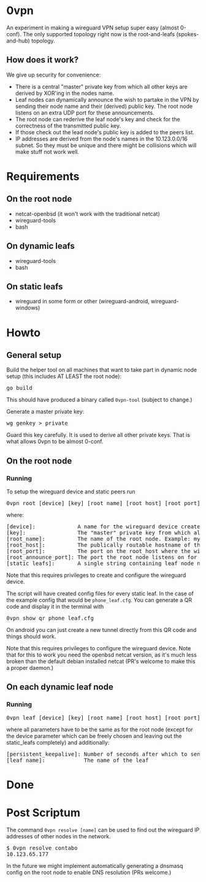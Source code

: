 # 0vpn

An experiment in making a wireguard VPN setup super easy (almost 0-conf). The only supported topology right now is the root-and-leafs (spokes-and-hub) topology.

## How does it work?

We give up security for convenience:

* There is a central "master" private key from which all other keys are derived by XOR'ing in the nodes name.
* Leaf nodes can dynamically announce the wish to partake in the VPN by sending their node name and their (derived) public key. The root node listens on an extra UDP port for these announcements.
* The root node can rederive the leaf node's key and check for the correctness of the transmitted public key.
* If those check out the lead node's public key is added to the peers list.
* IP addresses are derived from the node's names in the 10.123.0.0/16 subnet. So they must be unique and there might be collisions which will make stuff not work well.

# Requirements

## On the root node

* netcat-openbsd (it won't work with the traditional netcat)
* wireguard-tools
* bash

## On dynamic leafs

* wireguard-tools
* bash

## On static leafs

* wireguard in some form or other (wireguard-android, wireguard-windows)

# Howto

## General setup

Build the helper tool on all machines that want to take part in dynamic node setup (this includes AT LEAST the root node):

<pre>go build</pre>

This should have produced a binary called <code>0vpn-tool</code> (subject to change.)

Generate a master private key:

<pre>wg genkey > private</pre>

Guard this key carefully. It is used to derive all other private keys. That is what allows 0vpn to be almost 0-conf.

## On the root node

### Running

To setup the wireguard device and static peers run

<pre>0vpn root [device] [key] [root_name] [root_host] [root_port] [root_annouce_port] [static_leafs]</pre>

where:

<pre>
[device]:             A name for the wireguard device created (example: wg0)
[key]:                The "master" private key from which all other keys are derived
[root_name]:          The name of the root node. Example: myroot
[root_host]:          The publically routable hostname of the root node. Example: example.com
[root_port]:          The port on the root_host where the wireguard endpoint lives. Example: 4242
[root_announce_port]: The port the root node listens on for dynamic leaf node addition announcements. Example: 4243
[static_leafs]:       A single string containing leaf node names that are added as peers without dynamic announcement. Example: "my_phone my_desktop my_laptop"
</pre>

Note that this requires privileges to create and configure the wireguard device.

The script will have created config files for every static leaf. In the case of the example config that would be <code>phone_leaf.cfg</code>. You can generate a QR code and display it in the terminal with

<pre>0vpn_show_qr phone_leaf.cfg</pre>

On android you can just create a new tunnel directly from this QR code and things should work.

Note that this requires privileges to configure the wireguard device.
Note that for this to work you need the openbsd netcat version, as it's much less broken than the default debian installed netcat (PR's welcome to make this a proper daemon.)

## On each dynamic leaf node

### Running

<pre>0vpn leaf [device] [key] [root_name] [root_host] [root_port] [root_annouce_port] [persistent_keepalive] [leaf_name]</pre>

where all parameters have to be the same as for the root node (except for the device parameter which can be freely chosen and leaving out the static_leafs completely) and additionally:

<pre>
[persistent_keepalive]: Number of seconds after which to send keepalive packets
[leaf_name]:            The name of the leaf
</pre>

# Done

# Post Scriptum

The command <code>0vpn resolve [name]</code> can be used to find out the wireguard IP addresses of other nodes in the network.

<pre>
$ 0vpn resolve contabo
10.123.65.177
</pre>

In the future we might implement automatically generating a dnsmasq config on the root node to enable DNS resolution (PRs welcome.)

